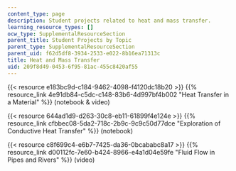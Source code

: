 ```yaml
---
content_type: page
description: Student projects related to heat and mass transfer.
learning_resource_types: []
ocw_type: SupplementalResourceSection
parent_title: Student Projects by Topic
parent_type: SupplementalResourceSection
parent_uid: f62d5df8-3934-2533-e022-8b16ea71313c
title: Heat and Mass Transfer
uid: 209f8d49-0453-6f95-81ac-455c8420af55
---
```


{{< resource e183bc9d-c184-9462-4098-f4120dc18b20 >}} {{% resource_link 4e91db84-c5dc-c148-83b6-4d997bf4b002 "Heat Transfer in a Material" %}}﻿ (notebook & video)

{{< resource 644ad1d9-d263-30c8-eb11-61899f4e124e >}} {{% resource_link cfbbec08-5da2-718c-2b9c-9c9c50d77dce "Exploration of Conductive Heat Transfer" %}} (notebook)

{{< resource c8f699c4-e6b7-7425-da36-0bcababc8a17 >}} {{% resource_link d00112fc-7e60-b424-8966-e4a1d04e59fe "Fluid Flow in Pipes and Rivers" %}} (video)